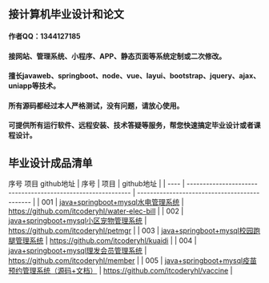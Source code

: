 ## 接计算机毕业设计和论文

#### 作者QQ：1344127185
#### 接网站、管理系统、小程序、APP、静态页面等系统定制或二次修改。
#### 擅长javaweb、springboot、node、vue、layui、bootstrap、jquery、ajax、uniapp等技术。
#### 所有源码都经过本人严格测试，没有问题，请放心使用。
#### 可提供所有运行软件、远程安装、技术答疑等服务，帮您快速搞定毕业设计或者课程设计。

## 毕业设计成品清单

序号	项目	github地址
| 序号 | 项目                                                         | github地址                                    |
| ---- | ------------------------------------------------------------ | --------------------------------------------- |
| 001  | [java+springboot+mysql水电管理系统](http://www.xiaoniucr.com/project/view/526.html) | https://github.com/itcoderyhl/water-elec-bill |
| 002  | [java+springboot+mysql小区宠物管理系统](http://www.xiaoniucr.com/project/view/536.html) | https://github.com/itcoderyhl/petmgr          |
| 003  | [java+springboot+mysql校园跑腿管理系统](http://www.xiaoniucr.com/project/view/525.html) | https://github.com/itcoderyhl/kuaidi          |
| 004  | [java+springboot+mysql理发会员管理系统](http://www.xiaoniucr.com/project/view/540.html) | https://github.com/itcoderyhl/member          |
| 005  | [java+springboot+mysql疫苗预约管理系统（源码+文档）](http://www.xiaoniucr.com/project/view/518.html) | https://github.com/itcoderyhl/vaccine         |


